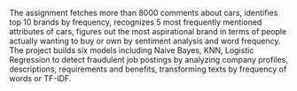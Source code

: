 The assignment fetches more than 8000 comments about cars, identifies top 10 brands by frequency, recognizes 5 most frequently mentioned attributes of cars, figures out the most aspirational brand in terms of people actually wanting to buy or own by sentiment analysis and word frequency.
The project builds six models including Naive Bayes, KNN, Logistic Regression to detect fraudulent job postings by analyzing company profiles, descriptions, requirements and benefits, transforming texts by frequency of words or TF-IDF.
